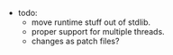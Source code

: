 
- todo:
    - move runtime stuff out of stdlib.
    - proper support for multiple threads.
    - changes as patch files?

